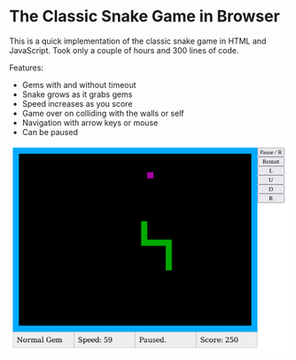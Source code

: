 # The Classic Snake Game in Browser

This is a quick implementation of the classic snake game in HTML and JavaScript.
Took only a couple of hours and 300 lines of code.

Features:

* Gems with and without timeout
* Snake grows as it grabs gems
* Speed increases as you score
* Game over on colliding with the walls or self
* Navigation with arrow keys or mouse
* Can be paused

![The game runs inside Firefox](screenshot-2021-12-12.png)
